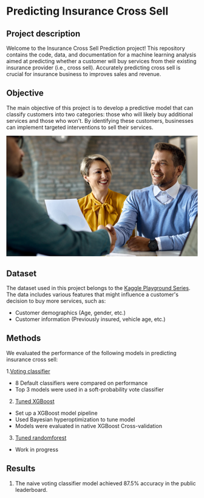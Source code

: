 # Predicting Insurance Cross Sell

## Project description

Welcome to the Insurance Cross Sell Prediction project! This repository contains the code, data, and documentation for a machine learning analysis aimed at predicting whether a customer will buy services from their existing insurance provider (i.e., cross sell). Accurately predicting cross sell is crucial for insurance business to improves sales and revenue.

## Objective

The main objective of this project is to develop a predictive model that can classify customers into two categories: those who will likely buy additional services and those who won't. By identifying these customers, businesses can implement targeted interventions to sell their services.

![Bank Churn](assets/sales.jpg)

## Dataset

The dataset used in this project belongs to the [Kaggle Playground Series](https://www.kaggle.com/competitions/playground-series-s4e7/overview). The data includes various features that might influence a customer's decision to buy more services, such as:

- Customer demographics (Age, gender, etc.)
- Customer information (Previously insured, vehicle age,  etc.)

## Methods

We evaluated the performance of the following models in predicting insurance cross sell:

1.[Voting classifier](data/ISC_naive_clf.ipynb)
  - 8 Default classifiers were compared on performance
  - Top 3 models were used in a soft-probability vote classifier
2. [Tuned XGBoost](data/ISC_autoopt.ipynb)
  - Set up a XGBoost model pipeline
  - Used Bayesian hyperoptimization to tune model
  - Models were evaluated in native XGBoost Cross-validation
3. [Tuned randomforest](data/ISC_RF_tuning.ipynb)
  - Work in progress
  
## Results

1. The naive voting classifier model achieved 87.5% accuracy in the public leaderboard.


